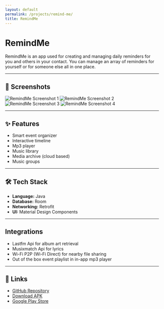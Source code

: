 ```yaml
---
layout: default
permalink: /projects/remind-me/
title: RemindMe
---
```


# RemindMe

RemindMe is an app used for creating and managing daily reminders for you and others in your contact. You can manage an array of reminders for yourself or for someone else all in one place.

---

## 📸 Screenshots

<div class="screenshot-gallery screenshot-gallery-dark">
  <img src="{{ site.baseurl }}/assets/images/remind_me_img_1.jpg" alt="RemindMe Screenshot 1">
  <img src="{{ site.baseurl }}/assets/images/remind_me_img_2.jpg" alt="RemindMe Screenshot 2">
  <img src="{{ site.baseurl }}/assets/images/remind_me_img_3.jpg" alt="RemindMe Screenshot 3">
  <img src="{{ site.baseurl }}/assets/images/remind_me_img_4.jpg" alt="RemindMe Screenshot 4">
</div>

---

## ✨ Features
- Smart event organizer
- Interactive timeline
- Mp3 player
- Music library
- Media archive (cloud based)
- Music groups

---

## 🛠 Tech Stack
- **Language:** Java
- **Database:** Room
- **Networking:** Retrofit
- **UI:** Material Design Components

---

## Integrations
- Lastfm Api for album art retrieval
- Musixmatch Api for lyrics 
- Wi-Fi P2P (Wi-Fi Direct) for nearby file sharing
- Out of the box event playlist in in-app mp3 player

---

## 🔗 Links
- [GitHub Repository](https://github.com/YourUsername/smart-expense-tracker)
- [Download APK](https://your-apk-link.com)
- [Google Play Store](https://play.google.com/your-app-link)

